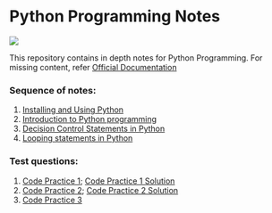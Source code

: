 # Python Programming Notes

<img src="https://www.python.org/static/community_logos/python-logo-master-v3-TM.png">

This repository contains in depth notes for Python Programming.
For missing content, refer [Official Documentation](https://docs.python.org/)

### Sequence of notes:
1. [Installing and Using Python](Installing_and_Using_Python.ipynb)
2. [Introduction to Python programming](Introduction_to_Python_Programming.ipynb)
3. [Decision Control Statements in Python](Condition_Statements.ipynb)
4. [Looping statements in Python](Looping_Statements.ipynb)

### Test questions:
1. [Code Practice 1](Practice_code1.ipynb); [Code Practice 1 Solution](Solution1.ipynb)
2. [Code Practice 2](Practice_code2.md); [Code Practice 2 Solution](Solution2.ipynb)
3. [Code Practice 3](Practice_code3.md)

